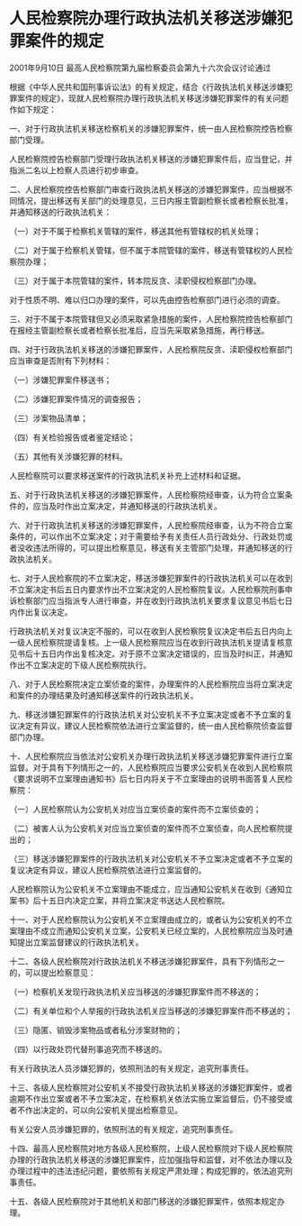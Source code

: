 # 人民检察院办理行政执法机关移送涉嫌犯罪案件的规定

2001年9月10日 最高人民检察院第九届检察委员会第九十六次会议讨论通过

根据《中华人民共和国刑事诉讼法》的有关规定，结合《行政执法机关移送涉嫌犯罪案件的规定》，现就人民检察院办理行政执法机关移送涉嫌犯罪案件的有关问题作如下规定：

一、对于行政执法机关移送检察机关的涉嫌犯罪案件，统一由人民检察院控告检察部门受理。

人民检察院控告检察部门受理行政执法机关移送的涉嫌犯罪案件后，应当登记，并指派二名以上检察人员进行初步审查。

二、人民检察院控告检察部门审查行政执法机关移送的涉嫌犯罪案件，应当根据不同情况，提出移送有关部门的处理意见，三日内报主管副检察长或者检察长批准，并通知移送的行政执法机关：

（一）对于不属于检察机关管辖的案件，移送其他有管辖权的机关处理；

（二）对于属于检察机关管辖，但不属于本院管辖的案件，移送有管辖权的人民检察院办理；

（三）对于属于本院管辖的案件，转本院反贪、渎职侵权检察部门办理。

对于性质不明、难以归口办理的案件，可以先由控告检察部门进行必须的调查。

三、对于不属于本院管辖但又必须采取紧急措施的案件，人民检察院控告检察部门在报经主管副检察长或者检察长批准后，应当先采取紧急措施，再行移送。

四、对于行政执法机关移送的涉嫌犯罪案件，人民检察院反贪、渎职侵权检察部门应当审查是否附有下列材料：

（一）涉嫌犯罪案件移送书；

（二）涉嫌犯罪案件情况的调查报告；

（三）涉案物品清单；

（四）有关检验报告或者鉴定结论；

（五）其他有关涉嫌犯罪的材料。

人民检察院可以要求移送案件的行政执法机关补充上述材料和证据。

五、对于行政执法机关移送的涉嫌犯罪案件，人民检察院经审查，认为符合立案条件的，应当及时作出立案决定，并通知移送的行政执法机关。

六、对于行政执法机关移送的涉嫌犯罪案件，人民检察院经审查，认为不符合立案条件的，可以作出不立案决定；对于需要给予有关责任人员行政处分、行政处罚或者没收违法所得的，可以提出检察意见，移送有关主管部门处理，并通知移送的行政执法机关。

七、对于人民检察院的不立案决定，移送涉嫌犯罪案件的行政执法机关可以在收到不立案决定书后五日内要求作出不立案决定的人民检察院复议。人民检察院刑事申诉检察部门应当指派专人进行审查，并在收到行政执法机关要求复议意见书后七日内作出复议决定。

行政执法机关对复议决定不服的，可以在收到人民检察院复议决定书后五日内向上一级人民检察院提请复核。上一级人民检察院应当在收到行政执法机关提请复核意见书后十五日内作出复核决定。对于原不立案决定错误的，应当及时纠正，并通知作出不立案决定的下级人民检察院执行。

八、对于人民检察院决定立案侦查的案件，办理案件的人民检察院应当将立案决定和案件的办理结果及时通知移送案件的行政执法机关。

九、移送涉嫌犯罪案件的行政执法机关对公安机关不予立案决定或者不予立案的复议决定有异议，建议人民检察院依法进行立案监督的，统一由人民检察院侦查监督部门办理。

十、人民检察院应当依法对公安机关办理行政执法机关移送涉嫌犯罪案件进行立案监督。对于具有下列情形之一的，人民检察院应当要求公安机关在收到人民检察院《要求说明不立案理由通知书》后七日内将关于不立案理由的说明书面答复人民检察院：

（一）人民检察院认为公安机关对应当立案侦查的案件而不立案侦查的；

（二）被害人认为公安机关对应当立案侦查的案件而不立案侦查，向人民检察院提出的；

（三）移送涉嫌犯罪案件的行政执法机关对公安机关不予立案决定或者不予立案的复议决定有异议，建议人民检察院依法进行立案监督的。

人民检察院认为公安机关不立案理由不能成立，应当通知公安机关在收到《通知立案书》后十五日内决定立案，并将立案决定书送达人民检察院。

十一、对于人民检察院认为公安机关不立案理由成立的，或者认为公安机关的不立案理由不成立而通知公安机关立案，公安机关已经立案的，人民检察院应当及时通知提出立案监督建议的行政执法机关。

十二、各级人民检察院对行政执法机关不移送涉嫌犯罪案件，具有下列情形之一的，可以提出检察意见：

（一）检察机关发现行政执法机关应当移送的涉嫌犯罪案件而不移送的；

（二）有关单位和个人举报的行政执法机关应当移送的涉嫌犯罪案件而不移送的；

（三）隐匿、销毁涉案物品或者私分涉案财物的；

（四）以行政处罚代替刑事追究而不移送的。

有关行政执法人员涉嫌犯罪的，依照刑法的有关规定，追究刑事责任。

十三、各级人民检察院对公安机关不接受行政执法机关移送的涉嫌犯罪案件，或者逾期不作出立案或者不予立案决定，在检察机关依法实施立案监督后，仍不接受或者不作出决定的，可以向公安机关提出检察意见。

有关公安人员涉嫌犯罪的，依照刑法的有关规定，追究刑事责任。

十四、最高人民检察院对地方各级人民检察院，上级人民检察院对下级人民检察院办理的行政执法机关移送的涉嫌犯罪案件，应加强指导和监督，对不依法办理以及办理过程中的违法违纪问题，要依照有关规定严肃处理；构成犯罪的，依法追究刑事责任。

十五、各级人民检察院对于其他机关和部门移送的涉嫌犯罪案件，依照本规定办理。
